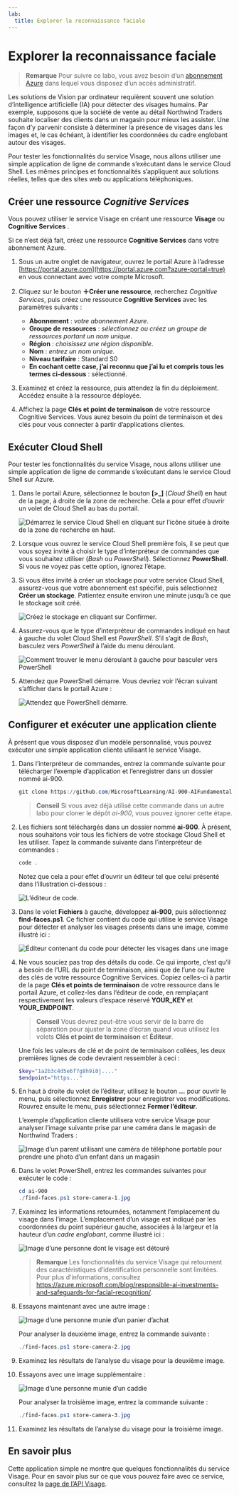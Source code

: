 ```yaml
---
lab:
  title: Explorer la reconnaissance faciale
---
```


# Explorer la reconnaissance faciale

> **Remarque** Pour suivre ce labo, vous avez besoin d’un [abonnement Azure](https://azure.microsoft.com/free?azure-portal=true) dans lequel vous disposez d’un accès administratif.

Les solutions de Vision par ordinateur requièrent souvent une solution d’intelligence artificielle (IA) pour détecter des visages humains. Par exemple, supposons que la société de vente au détail Northwind Traders souhaite localiser des clients dans un magasin pour mieux les assister. Une façon d’y parvenir consiste à déterminer la présence de visages dans les images et, le cas échéant, à identifier les coordonnées du cadre englobant autour des visages.

Pour tester les fonctionnalités du service Visage, nous allons utiliser une simple application de ligne de commande s’exécutant dans le service Cloud Shell. Les mêmes principes et fonctionnalités s’appliquent aux solutions réelles, telles que des sites web ou applications téléphoniques.

## Créer une ressource *Cognitive Services*

Vous pouvez utiliser le service Visage en créant une ressource **Visage** ou **Cognitive Services** .

Si ce n’est déjà fait, créez une ressource **Cognitive Services** dans votre abonnement Azure.

1. Sous un autre onglet de navigateur, ouvrez le portail Azure à l’adresse [https://portal.azure.com](https://portal.azure.com?azure-portal=true) en vous connectant avec votre compte Microsoft.

1. Cliquez sur le bouton **&#65291;Créer une ressource**, recherchez *Cognitive Services*, puis créez une ressource **Cognitive Services** avec les paramètres suivants :
    - **Abonnement** : *votre abonnement Azure*.
    - **Groupe de ressources** : *sélectionnez ou créez un groupe de ressources portant un nom unique*.
    - **Région** : *choisissez une région disponible*.
    - **Nom** : *entrez un nom unique.*
    - **Niveau tarifaire** : Standard S0
    - **En cochant cette case, j’ai reconnu que j’ai lu et compris tous les termes ci-dessous** : sélectionné.

1. Examinez et créez la ressource, puis attendez la fin du déploiement. Accédez ensuite à la ressource déployée.

1. Affichez la page **Clés et point de terminaison** de votre ressource Cognitive Services. Vous aurez besoin du point de terminaison et des clés pour vous connecter à partir d’applications clientes.

## Exécuter Cloud Shell

Pour tester les fonctionnalités du service Visage, nous allons utiliser une simple application de ligne de commande s’exécutant dans le service Cloud Shell sur Azure. 

1. Dans le portail Azure, sélectionnez le bouton **[>_]** (*Cloud Shell*) en haut de la page, à droite de la zone de recherche. Cela a pour effet d’ouvrir un volet de Cloud Shell au bas du portail. 

    ![Démarrez le service Cloud Shell en cliquant sur l’icône située à droite de la zone de recherche en haut.](media/create-face-solutions/powershell-portal-guide-1.png)

1. Lorsque vous ouvrez le service Cloud Shell première fois, il se peut que vous soyez invité à choisir le type d’interpréteur de commandes que vous souhaitez utiliser (*Bash* ou *PowerShell*). Sélectionnez **PowerShell**. Si vous ne voyez pas cette option, ignorez l’étape.  

1. Si vous êtes invité à créer un stockage pour votre service Cloud Shell, assurez-vous que votre abonnement est spécifié, puis sélectionnez **Créer un stockage**. Patientez ensuite environ une minute jusqu’à ce que le stockage soit créé.

    ![Créez le stockage en cliquant sur Confirmer.](media/create-face-solutions/powershell-portal-guide-2.png)       

1. Assurez-vous que le type d’interpréteur de commandes indiqué en haut à gauche du volet Cloud Shell est *PowerShell*. S’il s’agit de *Bash*, basculez vers *PowerShell* à l’aide du menu déroulant.

    ![Comment trouver le menu déroulant à gauche pour basculer vers PowerShell](media/create-face-solutions/powershell-portal-guide-3.png) 

1. Attendez que PowerShell démarre. Vous devriez voir l’écran suivant s’afficher dans le portail Azure :  

    ![Attendez que PowerShell démarre.](media/create-face-solutions/powershell-prompt.png)

## Configurer et exécuter une application cliente

À présent que vous disposez d’un modèle personnalisé, vous pouvez exécuter une simple application cliente utilisant le service Visage.

1. Dans l’interpréteur de commandes, entrez la commande suivante pour télécharger l’exemple d’application et l’enregistrer dans un dossier nommé ai-900.

    ```PowerShell
    git clone https://github.com/MicrosoftLearning/AI-900-AIFundamentals ai-900
    ```

    > **Conseil** Si vous avez déjà utilisé cette commande dans un autre labo pour cloner le dépôt *ai-900*, vous pouvez ignorer cette étape.

1. Les fichiers sont téléchargés dans un dossier nommé **ai-900**. À présent, nous souhaitons voir tous les fichiers de votre stockage Cloud Shell et les utiliser. Tapez la commande suivante dans l’interpréteur de commandes :

     ```PowerShell
    code .
    ```

    Notez que cela a pour effet d’ouvrir un éditeur tel que celui présenté dans l’illustration ci-dessous : 

    ![L’éditeur de code.](media/create-face-solutions/powershell-portal-guide-4.png) 

1. Dans le volet **Fichiers** à gauche, développez **ai-900**, puis sélectionnez **find-faces.ps1**. Ce fichier contient du code qui utilise le service Visage pour détecter et analyser les visages présents dans une image, comme illustré ici :

    ![Éditeur contenant du code pour détecter les visages dans une image](media/create-face-solutions/find-faces-code.png)

1. Ne vous souciez pas trop des détails du code. Ce qui importe, c’est qu’il a besoin de l’URL du point de terminaison, ainsi que de l’une ou l’autre des clés de votre ressource Cognitive Services. Copiez celles-ci à partir de la page **Clés et points de terminaison** de votre ressource dans le portail Azure, et collez-les dans l’éditeur de code, en remplaçant respectivement les valeurs d’espace réservé **YOUR_KEY** et **YOUR_ENDPOINT**.

    > **Conseil** Vous devrez peut-être vous servir de la barre de séparation pour ajuster la zone d’écran quand vous utilisez les volets **Clés et point de terminaison** et **Éditeur**.

    Une fois les valeurs de clé et de point de terminaison collées, les deux premières lignes de code devraient ressembler à ceci :

    ```PowerShell
    $key="1a2b3c4d5e6f7g8h9i0j...."    
    $endpoint="https..."
    ```

1. En haut à droite du volet de l’éditeur, utilisez le bouton **...** pour ouvrir le menu, puis sélectionnez **Enregistrer** pour enregistrer vos modifications. Rouvrez ensuite le menu, puis sélectionnez **Fermer l’éditeur**.

    L’exemple d’application cliente utilisera votre service Visage pour analyser l’image suivante prise par une caméra dans le magasin de Northwind Traders :

    ![Image d’un parent utilisant une caméra de téléphone portable pour prendre une photo d’un enfant dans un magasin](media/create-face-solutions/store-camera-1.jpg)

1. Dans le volet PowerShell, entrez les commandes suivantes pour exécuter le code :

    ```PowerShell
    cd ai-900
    ./find-faces.ps1 store-camera-1.jpg
    ```

1. Examinez les informations retournées, notamment l’emplacement du visage dans l’image. L’emplacement d’un visage est indiqué par les coordonnées du point supérieur gauche, associées à la largeur et la hauteur d’un *cadre englobant*, comme illustré ici :

    ![Image d’une personne dont le visage est détouré](media/create-face-solutions/store-camera-1-face.jpg)

    >**Remarque** Les fonctionnalités du service Visage qui retournent des caractéristiques d’identification personnelle sont limitées. Pour plus d'informations, consultez https://azure.microsoft.com/blog/responsible-ai-investments-and-safeguards-for-facial-recognition/.

1. Essayons maintenant avec une autre image :

    ![Image d’une personne munie d’un panier d’achat](media/create-face-solutions/store-camera-2.jpg)

    Pour analyser la deuxième image, entrez la commande suivante :

    ```PowerShell
    ./find-faces.ps1 store-camera-2.jpg
    ```

1. Examinez les résultats de l’analyse du visage pour la deuxième image.

1. Essayons avec une image supplémentaire :

    ![Image d’une personne munie d’un caddie](media/create-face-solutions/store-camera-3.jpg)

    Pour analyser la troisième image, entrez la commande suivante :

    ```PowerShell
    ./find-faces.ps1 store-camera-3.jpg
    ```

1. Examinez les résultats de l’analyse du visage pour la troisième image.

## En savoir plus

Cette application simple ne montre que quelques fonctionnalités du service Visage. Pour en savoir plus sur ce que vous pouvez faire avec ce service, consultez la [page de l’API Visage](https://azure.microsoft.com/services/cognitive-services/face/).
